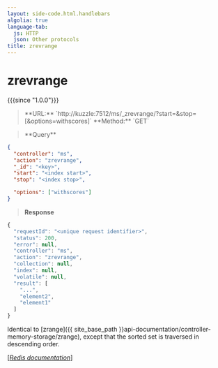 ```yaml
---
layout: side-code.html.handlebars
algolia: true
language-tab:
  js: HTTP
  json: Other protocols
title: zrevrange
---
```


# zrevrange

{{{since "1.0.0"}}}




<blockquote class="js">
<p>
**URL:** `http://kuzzle:7512/ms/_zrevrange/<key>?start=<index start>&stop=<index stop>[&options=withscores]`  
**Method:** `GET`
</p>
</blockquote>

<blockquote class="json">
<p>
**Query**
</p>
</blockquote>


```json
{
  "controller": "ms",
  "action": "zrevrange",
  "_id": "<key>",
  "start": "<index start>",
  "stop": "<index stop>",

  "options": ["withscores"]
}
```

>**Response**

```javascript
{
  "requestId": "<unique request identifier>",
  "status": 200,
  "error": null,
  "controller": "ms",
  "action": "zrevrange",
  "collection": null,
  "index": null,
  "volatile": null,
  "result": [
    "...",
    "element2",
    "element1"
  ]
}
```

Identical to [zrange]({{ site_base_path }}api-documentation/controller-memory-storage/zrange), except that the sorted set is traversed in descending order.

[[_Redis documentation_]](https://redis.io/commands/zrevrange)
